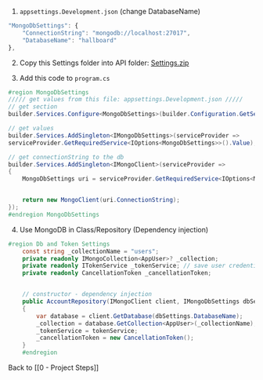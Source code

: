 1. `appsettings.Development.json` (change DatabaseName)
```js
"MongoDbSettings": {
	"ConnectionString": "mongodb://localhost:27017",
	"DatabaseName": "hallboard"
},
```
2. Copy this Settings folder into API folder:
[Settings.zip](obsidian://open?vault=obsidian-class&file=Programming%2Fhelpers%2FSettings.zip)

3. Add this code to `program.cs`
```C#
#region MongoDbSettings
///// get values from this file: appsettings.Development.json /////
// get section
builder.Services.Configure<MongoDbSettings>(builder.Configuration.GetSection(nameof(MongoDbSettings)));

// get values
builder.Services.AddSingleton<IMongoDbSettings>(serviceProvider =>
serviceProvider.GetRequiredService<IOptions<MongoDbSettings>>().Value);

// get connectionString to the db
builder.Services.AddSingleton<IMongoClient>(serviceProvider =>
{
    MongoDbSettings uri = serviceProvider.GetRequiredService<IOptions<MongoDbSettings>>().Value;


    return new MongoClient(uri.ConnectionString);
});
#endregion MongoDbSettings
```

4. Use MongoDB in Class/Repository (Dependency injection)
```C#
#region Db and Token Settings
    const string _collectionName = "users";
    private readonly IMongoCollection<AppUser>? _collection;
    private readonly ITokenService _tokenService; // save user credential as a token
    private readonly CancellationToken _cancellationToken;


    // constructor - dependency injection
    public AccountRepository(IMongoClient client, IMongoDbSettings dbSettings, ITokenService tokenService)
    {
        var database = client.GetDatabase(dbSettings.DatabaseName);
        _collection = database.GetCollection<AppUser>(_collectionName);
        _tokenService = tokenService;
        _cancellationToken = new CancellationToken();
    }
    #endregion
```

Back to [[0 - Project Steps]]
